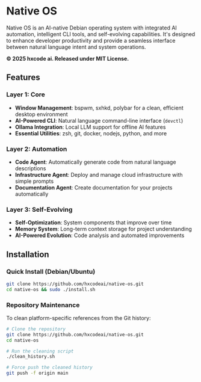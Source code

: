 # Native OS

Native OS is an AI-native Debian operating system with integrated AI automation, intelligent CLI tools, and self-evolving capabilities. It's designed to enhance developer productivity and provide a seamless interface between natural language intent and system operations.

**© 2025 hxcode ai. Released under MIT License.**

## Features

### Layer 1: Core
- **Window Management**: bspwm, sxhkd, polybar for a clean, efficient desktop environment
- **AI-Powered CLI**: Natural language command-line interface (`devctl`)
- **Ollama Integration**: Local LLM support for offline AI features
- **Essential Utilities**: zsh, git, docker, nodejs, python, and more

### Layer 2: Automation
- **Code Agent**: Automatically generate code from natural language descriptions
- **Infrastructure Agent**: Deploy and manage cloud infrastructure with simple prompts
- **Documentation Agent**: Create documentation for your projects automatically

### Layer 3: Self-Evolving
- **Self-Optimization**: System components that improve over time
- **Memory System**: Long-term context storage for project understanding
- **AI-Powered Evolution**: Code analysis and automated improvements

## Installation

### Quick Install (Debian/Ubuntu)

```bash
git clone https://github.com/hxcodeai/native-os.git
cd native-os && sudo ./install.sh
```

### Repository Maintenance

To clean platform-specific references from the Git history:

```bash
# Clone the repository
git clone https://github.com/hxcodeai/native-os.git
cd native-os

# Run the cleaning script
./clean_history.sh

# Force push the cleaned history
git push -f origin main
```

